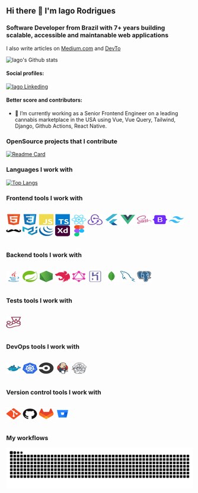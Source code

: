 <!--
**oiagorodrigues/oiagorodrigues** is a ✨ _special_ ✨ repository because its `README.md` (this file) appears on your GitHub profile.

Here are some ideas to get you started:

- 🔭 I’m currently working on ...
- 🌱 I’m currently learning ...
- 👯 I’m looking to collaborate on ...
- 🤔 I’m looking for help with ...
- 💬 Ask me about ...
- 📫 How to reach me: ...
- 😄 Pronouns: ...
- ⚡ Fun fact: ...
-->

## Hi there 👋 I'm Iago Rodrigues
### Software Developer from Brazil with 7+ years building scalable, accessible and maintanable web applications


I also write articles on [Medium.com](https://medium.com/@iagokv) and [DevTo](https://dev.to/oiagorodrigues)

![Iago's Github stats](https://github-readme-stats-oiagorodrigues.vercel.app/api?username=oiagorodrigues&count_private=true&show_icons=true&theme=vue)


#### Social profiles:

<div>
  <a href="https://www.linkedin.com/in/iago-rodrigues" target="_blank">
   <img src="https://img.shields.io/badge/-LinkedIn-%230077B5?style=for-the-badge&logo=linkedin&logoColor=white" alt="Iago Linkeding">
 </a>
</div>


#### Better score and contributors:


- 🔭 I’m currently working as a Senior Frontend Engineer on a leading cannabis marketplace in the USA using Vue, Vue Query, Tailwind, Django, Github Actions, React Native.


### OpenSource projects that I contribute


[![Readme Card](https://github-readme-stats-oiagorodrigues.vercel.app/api/pin/?username=oiagorodrigues&repo=nuxtjs.org&theme=vue)](https://github.com/nuxt/nuxtjs.org)


### Languages I work with


[![Top Langs](https://github-readme-stats-oiagorodrigues.vercel.app/api/top-langs/?username=oiagorodrigues&theme=vue&langs_count=10&hide=objective-c,swift,php&layout=compact)](https://github.com/oiagorodrigues/github-readme-stats)


### Frontend tools I work with


<div style="display: inline_block"><br>
  <img align="center" alt="Iago HTML" height="30" width="40" src="https://raw.githubusercontent.com/devicons/devicon/master/icons/html5/html5-original.svg">
  <img align="center" alt="Iago CSS" height="30" width="40" src="https://raw.githubusercontent.com/devicons/devicon/master/icons/css3/css3-original.svg">
  <img align="center" alt="Iago Js" height="30" width="40" src="https://raw.githubusercontent.com/devicons/devicon/master/icons/javascript/javascript-plain.svg">
  <img align="center" alt="Iago Ts" height="30" width="40" src="https://raw.githubusercontent.com/devicons/devicon/master/icons/typescript/typescript-plain.svg">
  <img align="center" alt="Iago React" height="30" width="40" src="https://raw.githubusercontent.com/devicons/devicon/master/icons/react/react-original.svg">
  <img align="center" alt="Iago Redux" height="30" width="40" src="https://raw.githubusercontent.com/devicons/devicon/master/icons/redux/redux-original.svg">
    <img align="center" alt="Iago Flutter" height="30" width="40" src="https://raw.githubusercontent.com/devicons/devicon/master/icons/flutter/flutter-original.svg">
  <img align="center" alt="Iago Vuejs" height="30" width="40" src="https://raw.githubusercontent.com/devicons/devicon/master/icons/vuejs/vuejs-original.svg">
  <img align="center" alt="Iago Sass" height="30" width="40" src="https://raw.githubusercontent.com/devicons/devicon/master/icons/sass/sass-original.svg">
  <img align="center" alt="Iago Bootstrap" height="30" width="40" src="https://raw.githubusercontent.com/devicons/devicon/master/icons/bootstrap/bootstrap-plain.svg">
  <img align="center" alt="Iago Tailwind" height="30" width="40" src="https://raw.githubusercontent.com/devicons/devicon/master/icons/tailwindcss/tailwindcss-plain.svg">
  <img align="center" alt="Iago HandleBars" height="30" width="40" src="https://raw.githubusercontent.com/devicons/devicon/master/icons/handlebars/handlebars-original.svg">
    <img align="center" alt="Iago MaterialUi" height="30" width="40" src="https://raw.githubusercontent.com/devicons/devicon/master/icons/materialui/materialui-original.svg">
  <img align="center" alt="Iago JQuery" height="30" width="40" src="https://raw.githubusercontent.com/devicons/devicon/master/icons/jquery/jquery-original.svg">
  <img align="center" alt="Iago XD" height="30" width="40" src="https://raw.githubusercontent.com/devicons/devicon/master/icons/xd/xd-plain.svg">
  <img align="center" alt="Iago Figma" height="30" width="40" src="https://raw.githubusercontent.com/devicons/devicon/master/icons/figma/figma-original.svg">
</div><br>


### Backend tools I work with


<div style="display: inline_block"><br>
  <img align="center" alt="Iago Java" height="30" width="40" src="https://raw.githubusercontent.com/devicons/devicon/master/icons/java/java-original.svg">
  <img align="center" alt="Iago Spring" height="30" width="40" src="https://raw.githubusercontent.com/devicons/devicon/master/icons/spring/spring-original.svg">
  <img align="center" alt="Iago Nodejs" height="30" width="40" src="https://raw.githubusercontent.com/devicons/devicon/master/icons/nodejs/nodejs-original.svg">
    <img align="center" alt="Iago Nestjs" height="30" width="40" src="https://raw.githubusercontent.com/devicons/devicon/master/icons/nestjs/nestjs-plain.svg">
  <img align="center" alt="Iago GraphQL" height="30" width="40" src="https://raw.githubusercontent.com/devicons/devicon/master/icons/graphql/graphql-plain.svg">
  <img align="center" alt="Iago Heroku" height="30" width="40" src="https://raw.githubusercontent.com/devicons/devicon/master/icons/heroku/heroku-original.svg">
  <img align="center" alt="Iago MongoDB" height="30" width="40" src="https://raw.githubusercontent.com/devicons/devicon/master/icons/mongodb/mongodb-original.svg">
  <img align="center" alt="Iago MySQL" height="30" width="40" src="https://raw.githubusercontent.com/devicons/devicon/master/icons/mysql/mysql-original.svg">
  <img align="center" alt="Iago PostgreSQL" height="30" width="40" src="https://raw.githubusercontent.com/devicons/devicon/master/icons/postgresql/postgresql-original.svg">
</div><br>


### Tests tools I work with


<div style="display: inline_block"><br>
  <img align="center" alt="Iago Jest" height="30" width="40" src="https://raw.githubusercontent.com/devicons/devicon/master/icons/jest/jest-plain.svg">
</div><br>


### DevOps tools I work with


<div style="display: inline_block"><br>
  <img align="center" alt="Iago Docker" height="30" width="40" src="https://raw.githubusercontent.com/devicons/devicon/master/icons/docker/docker-original.svg">
  <img align="center" alt="Iago Kubernetes" height="30" width="40" src="https://raw.githubusercontent.com/devicons/devicon/master/icons/kubernetes/kubernetes-plain.svg">
  <img align="center" alt="Iago CircleCI" height="30" width="40" src="https://raw.githubusercontent.com/devicons/devicon/master/icons/circleci/circleci-plain.svg">
  <img align="center" alt="Iago Jenkins" height="30" width="40" src="https://raw.githubusercontent.com/devicons/devicon/master/icons/jenkins/jenkins-original.svg">
  <img align="center" alt="Iago TRavis" height="30" width="40" src="https://raw.githubusercontent.com/devicons/devicon/master/icons/travis/travis-plain.svg">
</div><br>


### Version control tools I work with


<div style="display: inline_block"><br>
  <img align="center" alt="Iago Git" height="30" width="40" src="https://raw.githubusercontent.com/devicons/devicon/master/icons/git/git-original.svg">
  <img align="center" alt="Iago GitHub" height="30" width="40" src="https://raw.githubusercontent.com/devicons/devicon/master/icons/github/github-original.svg">
  <img align="center" alt="Iago GitLab" height="30" width="40" src="https://raw.githubusercontent.com/devicons/devicon/master/icons/gitlab/gitlab-original.svg">
  <img align="center" alt="Iago Bitbucket" height="30" width="40" src="https://raw.githubusercontent.com/devicons/devicon/master/icons/bitbucket/bitbucket-original.svg">
</div><br>

### My workflows


![Snake animation](https://github.com/oiagorodrigues/oiagorodrigues/blob/output/github-contribution-grid-snake.svg)
